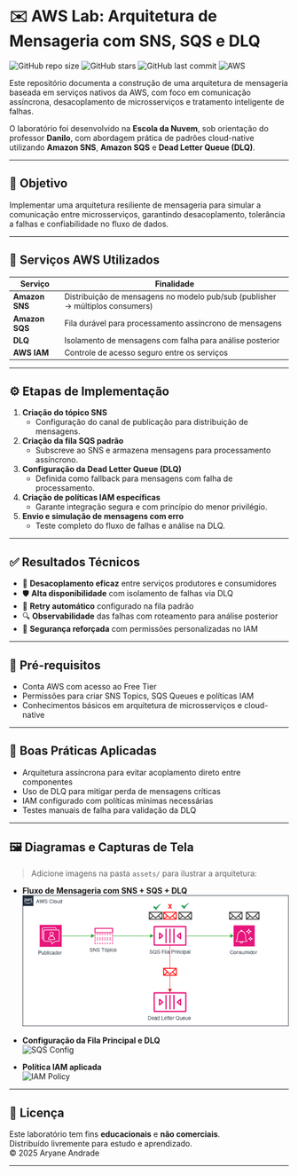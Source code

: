 # ✉️ AWS Lab: Arquitetura de Mensageria com SNS, SQS e DLQ

![GitHub repo size](https://img.shields.io/github/repo-size/aryaneandrade/aws-lab-sns-sqs-dlq)
![GitHub stars](https://img.shields.io/github/stars/aryaneandrade/aws-lab-sns-sqs-dlq?style=social)
![GitHub last commit](https://img.shields.io/github/last-commit/aryaneandrade/aws-lab-sns-sqs-dlq)
![AWS](https://img.shields.io/badge/built%20with-AWS-orange?logo=amazonaws&logoColor=white)

Este repositório documenta a construção de uma arquitetura de mensageria baseada em serviços nativos da AWS, com foco em comunicação assíncrona, desacoplamento de microsserviços e tratamento inteligente de falhas.

O laboratório foi desenvolvido na **Escola da Nuvem**, sob orientação do professor **Danilo**, com abordagem prática de padrões cloud-native utilizando **Amazon SNS**, **Amazon SQS** e **Dead Letter Queue (DLQ)**.

---

## 🎯 Objetivo

Implementar uma arquitetura resiliente de mensageria para simular a comunicação entre microsserviços, garantindo desacoplamento, tolerância a falhas e confiabilidade no fluxo de dados.

---

## 🧰 Serviços AWS Utilizados

| Serviço        | Finalidade                                                                 |
|----------------|----------------------------------------------------------------------------|
| **Amazon SNS** | Distribuição de mensagens no modelo pub/sub (publisher → múltiplos consumers) |
| **Amazon SQS** | Fila durável para processamento assíncrono de mensagens                     |
| **DLQ**        | Isolamento de mensagens com falha para análise posterior                    |
| **AWS IAM**    | Controle de acesso seguro entre os serviços                                 |

---

## ⚙️ Etapas de Implementação

1. **Criação do tópico SNS**  
   - Configuração do canal de publicação para distribuição de mensagens.
2. **Criação da fila SQS padrão**  
   - Subscreve ao SNS e armazena mensagens para processamento assíncrono.
3. **Configuração da Dead Letter Queue (DLQ)**  
   - Definida como fallback para mensagens com falha de processamento.
4. **Criação de políticas IAM específicas**  
   - Garante integração segura e com princípio do menor privilégio.
5. **Envio e simulação de mensagens com erro**  
   - Teste completo do fluxo de falhas e análise na DLQ.

---

## ✅ Resultados Técnicos

- 🔁 **Desacoplamento eficaz** entre serviços produtores e consumidores  
- 🛡️ **Alta disponibilidade** com isolamento de falhas via DLQ  
- 🔄 **Retry automático** configurado na fila padrão  
- 🔍 **Observabilidade** das falhas com roteamento para análise posterior  
- 🔐 **Segurança reforçada** com permissões personalizadas no IAM  

---

## 🧪 Pré-requisitos

- Conta AWS com acesso ao Free Tier
- Permissões para criar SNS Topics, SQS Queues e políticas IAM
- Conhecimentos básicos em arquitetura de microsserviços e cloud-native

---

## 🧠 Boas Práticas Aplicadas

- Arquitetura assíncrona para evitar acoplamento direto entre componentes
- Uso de DLQ para mitigar perda de mensagens críticas
- IAM configurado com políticas mínimas necessárias
- Testes manuais de falha para validação da DLQ

---

## 🖼️ Diagramas e Capturas de Tela

> Adicione imagens na pasta `assets/` para ilustrar a arquitetura:

- **Fluxo de Mensageria com SNS + SQS + DLQ**  
  ![Arquitetura](assets/arquitetura.png)

- **Configuração da Fila Principal e DLQ**  
  ![SQS Config](assets/sqs.png)

- **Política IAM aplicada**  
  ![IAM Policy](assets/iam.png)

---

## 📄 Licença

Este laboratório tem fins **educacionais** e **não comerciais**.  
Distribuído livremente para estudo e aprendizado.  
© 2025 Aryane Andrade

---

